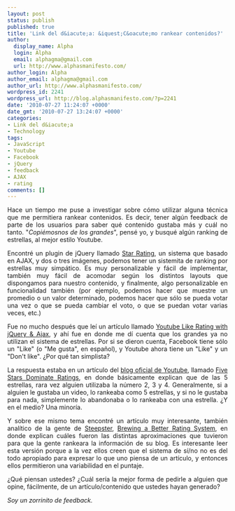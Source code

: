 ```yaml
---
layout: post
status: publish
published: true
title: 'Link del d&iacute;a: &iquest;C&oacute;mo rankear contenidos?'
author:
  display_name: Alpha
  login: Alpha
  email: alphagma@gmail.com
  url: http://www.alphasmanifesto.com/
author_login: Alpha
author_email: alphagma@gmail.com
author_url: http://www.alphasmanifesto.com/
wordpress_id: 2241
wordpress_url: http://blog.alphasmanifesto.com/?p=2241
date: '2010-07-27 11:24:07 +0000'
date_gmt: '2010-07-27 13:24:07 +0000'
categories:
- Link del d&iacute;a
- Technology
tags:
- JavaScript
- Youtube
- Facebook
- jQuery
- feedback
- AJAX
- rating
comments: []
---
```

<p style="text-align: justify;">Hace un tiempo me puse a investigar sobre c&oacute;mo utilizar alguna t&eacute;cnica que me permitiera rankear contenidos. Es decir, tener alg&uacute;n feedback de parte de los usuarios para saber qu&eacute; contenido gustaba m&aacute;s y cu&aacute;l no tanto. "<em>Copi&eacute;mosnos de los grandes</em>", pens&eacute; yo, y busqu&eacute; alg&uacute;n ranking de estrellas, al mejor estilo Youtube.</p>
<p style="text-align: justify;">Encontr&eacute; un plugin de jQuery llamado <a href="http://www.fyneworks.com/jquery/star-rating/">Star Rating</a>, un sistema que basado en AJAX, y dos o tres im&aacute;genes, podemos tener un sistemita de ranking por estrellas muy simp&aacute;tico. Es muy personalizable y f&aacute;cil de implementar, tambi&eacute;n muy f&aacute;cil de acomodar seg&uacute;n los distintos layouts que dispongamos para nuestro contenido, y finalmente, algo personalizable en funcionalidad tambi&eacute;n (por ejemplo, podemos hacer que muestre un promedio o un valor determinado, podemos hacer que s&oacute;lo se pueda votar una vez o que se pueda cambiar el voto, o que se puedan votar varias veces, etc.)</p>
<p style="text-align: justify;">Fue no mucho despu&eacute;s que le&iacute; un art&iacute;culo llamado <a href="http://www.9lessons.info/2010/07/youtube-like-rating-jquery-and-ajax.html">Youtube Like Rating with jQuery &amp; Ajax</a>, y ah&iacute; fue en donde me d&iacute; cuenta que los grandes ya no utilizan el sistema de estrellas. Por si se dieron cuenta, Facebook tiene s&oacute;lo un "Like" (o "Me gusta", en espa&ntilde;ol), y Youtube ahora tiene un "Like" y un "Don't like". &iquest;Por qu&eacute; tan simplista?</p>
<p style="text-align: justify;">La respuesta estaba en un art&iacute;culo del <a href="http://youtube-global.blogspot.com/">blog oficial de Youtube</a>, llamado <a href="http://youtube-global.blogspot.com/2009/09/five-stars-dominate-ratings.html">Five Stars Dominate Ratings</a>, en donde b&aacute;sicamente explican que de las 5 estrellas, rara vez alguien utilizaba la n&uacute;mero 2, 3 y 4. Generalmente, si a alguien le gustaba un video, lo rankeaba como 5 estrellas, y si no le gustaba para nada, simplemente lo abandonaba o lo rankeaba con una estrella. &iquest;Y en el medio? Una minor&iacute;a.</p>
<p style="text-align: justify;">Y sobre ese mismo tema encontr&eacute; un art&iacute;culo muy interesante, tambi&eacute;n anal&iacute;tico de la gente de <a href="http://www.steepster.com/">Steepster</a>, <a href="http://blog.steepster.com/post/226679106/better-rating-system">Brewing a Better Rating System</a>, en donde explican cu&aacute;les fueron las distintas aproximaciones que tuvieron para que la gente rankeara la informaci&oacute;n de su blog. Es interesante leer esta versi&oacute;n porque a la vez ellos creen que el sistema de s&iacute;/no no es del todo apropiado para expresar lo que uno piensa de un art&iacute;culo, y entonces ellos permitieron una variabilidad en el puntaje.</p>
<p style="text-align: justify;">&iquest;Qu&eacute; piensan ustedes? &iquest;Cu&aacute;l ser&iacute;a la mejor forma de pedirle a alguien que opine, f&aacute;cilmente, de un art&iacute;culo/contenido que ustedes hayan generado?</p>
<p style="text-align: justify;"><em>Soy un zorrinito de feedback.</em></p>
